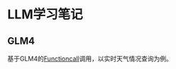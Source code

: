 # LLM学习笔记

## GLM4
基于GLM4的[Functioncall](https://github.com/YaoAIPro/llm/blob/main/GLM4/Functioncall/README.md)调用，以实时天气情况查询为例。
